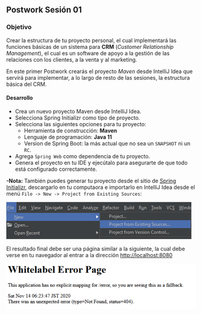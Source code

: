 ## Postwork Sesión 01

### Objetivo
Crear la estructura de tu proyecto personal, el cual implementará las funciones básicas de un sistema para **CRM** (*Customer Relationship Management*), el cual es un software de apoyo a la gestión de las relaciones con los clientes, a la venta y al marketing.

En este primer Postwork crearás el proyecto *Maven* desde IntelliJ Idea que servirá para implementar, a lo largo de resto de las sesiones, la estructura básica del CRM.

#### Desarrollo   
- Crea un nuevo proyecto Maven desde IntelliJ Idea.
- Selecciona Spring Initializr como tipo de proyecto.
- Selecciona las siguientes opciones para tu proyecto:
    - Herramienta de construcción: **Maven**
    - Lenguaje de programación: **Java 11**
    - Version de Spring Boot: la más actual que no sea un `SNAPSHOT` ni un `RC`.
- Agrega `Spring Web` como dependencia de tu proyecto.
- Genera el proyecto en tu IDE y ejecútalo para asegurarte de que todo está configurado correctamente.

**-Nota:** También puedes generar tu proyecto desde el sitio de [Spring Initializr](https://start.spring.io/), descargarlo en tu computaora e importarlo en IntelliJ Idea desde el menú `File -> New -> Project from Existing Sources`:

![imagen](img/img_01.png)

El resultado final debe ser una página similar a la siguiente, la cual debe verse en tu navegador al entrar a la dirección [http://localhost:8080](http://localhost:8080)

![imagen](img/img_02.png)

